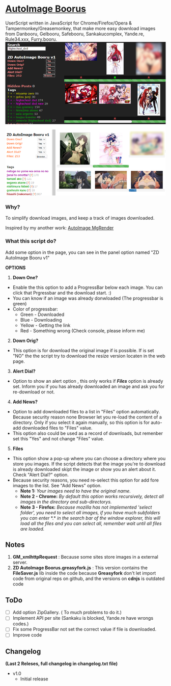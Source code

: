 # [AutoImage Boorus](https://github.com/ZeroDrako/AutoImage-Boorus)
UserScript written in JavaScript for Chrome/Firefox/Opera & Tampermonkey/Greasemonkey, that make more easy download images from Danbooru, Gelbooru, Safebooru, Sankakucomplex, Yande.re, Rule34.xxx, Furry.booru.
![MENU](https://raw.githubusercontent.com/ZeroDrako/AutoImage-Boorus/master/YandeRe%20-%20Sankaku.png)

### Why?
To simplify download images, and keep a track of images downloaded.

Inspired by my another work: [AutoImage MgRender](https://github.com/ZeroDrako/AutoImage-MgRender)

### What this script do?
Add some option in the page, you can see in the panel option named "ZD AutoImage Booru v1"

**OPTIONS**

1. **Down One?**
  - Enable the this option to add a ProgressBar below each image. You can click that Prgressbar and the download start. :)
  - You can know if an image was already donwloaded (The progressbar is green)
  - Color of progressbar:
      - Green   - Downloaded
      - Blue    - Downloading
      - Yellow  - Getting the link
      - Red     - Something wrong (Check console, please inform me)

2. **Down Orig?**
  - This option is for download the original image if is possible. If is set "NO" the the script try to download the resize version locaten in the web page.

3. **Alert Dial?**
  - Option to show an alert option , this only works if *__Files__* option is already set. Inform you if you has already downloaded an image and ask you for re-download or not.

4. **Add News?**
  - Option to add downloaded files to a list in "Files" option automatically. Because security reason none Browser let you re-load the content of a directory. Only if you select it again manually, so this option is for auto-add downloaded files to "Files" value.
  - This option also could be used as a record of downloads, but remenber set this "Yes" and not change "Files" value.

5. **Files**
  - This option show a pop-up where you can choose a directory where you store you images. If the script detects that the image you're to download is already downloaded skipt the image or show you an alert about it. Check "Alert Dial?" option.
  - Because security reasons, you need re-select this option for add fore images to the list. See "Add News" option.
    - **Note 1:** *Your images need to have the original name.*
    - **Note 2 - Chrome:** *By default this option works recursively, detect all images in the directory and sub-directorys.*
    - **Note 3 - Firefox:** *Because mozilla has not implemented 'select folder', you need to select all images, if you have much subfolders you can enter* \*.\* *in the search bar of the window explorer, this will load all the files and you can select all, remember wait until all files are loaded.*

## Notes
1. **GM_xmlhttpRequest** : Because some sites store images in a external server.
3. **ZD AutoImage Boorus.greasyfork.js** : This version contains the __FileSaver.js__ lib  inside the code because __Greasyfork__ don't let import code from original reps on github, and the versions on __cdnjs__ is outdated code

## ToDo
- [ ] Add option ZipGallery. ( To much problems to do it.)
- [ ] Implement API per site (Sankaku is blocked, Yande.re have wrongs codes.)
- [ ] Fix some ProgressBar not set the correct value if file is downloaded.
- [ ] Improve code

## Changelog
**(Last 2 Releses, full changelog in __changelog.txt__ file)**
- v1.0
  - Initial release
